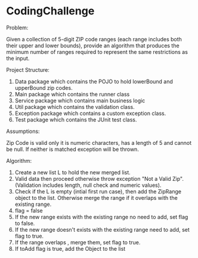 # CodingChallenge

Problem:

Given a collection of 5-digit ZIP code ranges (each range includes both their upper and lower bounds), 
provide an algorithm that produces the minimum number of ranges required to represent the same restrictions as the input.


Project Structure:

1. Data package which contains the POJO to hold lowerBound and upperBound zip codes.
2. Main package which contains the runner class
3. Service package which contains main business logic
4. Util package which contains the validation class.
5. Exception package which contains a custom exception class.
6. Test package which contains the JUnit test class.

Assumptions:

Zip Code is valid only it is numeric characters, has a length of 5 and cannot be null. 
If neither is matched exception will be thrown.

Algorithm:

1. Create a new list L to hold the new merged list.
2. Valid data then proceed otherwise throw exception "Not a Valid Zip". (Validation includes length, null check and numeric values).
3. Check if the L is empty (intial first run case), then add the ZipRange object to the list. 
		Otherwise merge the range if it overlaps with the existing range.
4. flag = false
5. If the new range exists with the existing range no need to add, set flag to false.
6. If the new range doesn't exists with the existing range need to add, set flag to true.
7. If the range overlaps , merge them, set flag to true.
8. If toAdd flag is true, add the Object to the list		 
